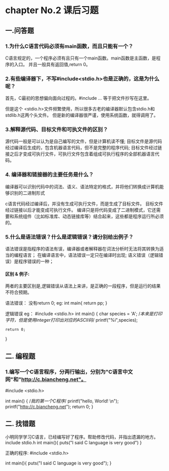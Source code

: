 # chapter No.2  课后习题

## 一.问答题

### 1.为什么C语言代码必须有main函数，而且只能有一个？
C语言规定的，一个程序必须有且只有一个main函数。main函数是主函数，是程序的入口。
并且一般具有返回值,return 0。

### 2.有些编译器下，不写#include<stdio.h>也是正确的，这是为什么呢？
首先，C最初的思想偏向面向过程的。#include ... 等于把文件抄写在这里。

但是这个 <stdio.h>文件频繁使用，所以很多古老的编译器默认包含stdio.h和stdlib.h这两个头文件。
但是新的编译器很严谨，使用系统函数，就得调用了。

### 3.解释源代码、目标文件和可执文件的区别？
源代码一般是可以认为是自己编写的文件，但是计算机读不懂;
目标文件是源代码经过编译后生成的，包含机器语言代码，但不是完整的程序代码;
目标文件经过链接之后才变成可执行文件，可执行文件包含着组成可执行程序的全部机器语言代码。

### 4. 编译器和链接器的主要任务是什么？
编译器可以识别代码中的词法、语义、语法特定的格式，并将他们转换成计算机能够识别的二进制形式

c语言代码经过编译后，并没有生成可执行文件，而是生成了目标文件。
目标文件经过链接以后才能变成可执行文件。
编译只是将代码变成了二进制模式，它还需要和系统组件（比如标准库、动态链接库等）结合起来，这些都是程序运行所必须的。

### 5.什么是语法错误？什么是逻辑错误？请分别给出例子？
语法错误是指程序的语法有误，编译器或者解释器在词法分析时无法将其转换为适当的编程语言；
在编译语言中，语法错误一定只在编译时出现;
语义错误（逻辑错误）是程序错误的一种；

#### 区别 & 例子:
两者的主要区别是,逻辑错误从语法上来讲，是正确的一段程序，但是运行的结果不符合预期。

语法错误：
没有return 0;
eg:
int main{
    return pp;
}

逻辑错误
eg：
#include <stdio.h>
int main()
{
    char species = 'A';
    /*本来是打印字符，但是使用integer打印出对应的ASCII码*/ 
    printf("%i",species);

    return 0;
}


## 二. 编程题

### 1.编写一个C语言程序，分两行输出，分别为"C语言中文网"和"http://c.biancheng.net"。
#include <stdio.h>

int main()
{
    /*我的第一个C程序*/ 
    printf("hello, World! \n");
    printf("http://c.biancheng.net");
    return 0;
}

## 二. 找错题
小明同学学习C语言，已经编写好了程序。帮助修改代码，并指出遗漏的地方。
include stdio.h
int main(){
    puts("I said C language is very good")
}

正确的程序:
#include <stdio.h>

int main(){
    puts("I said C language is very good");
}



